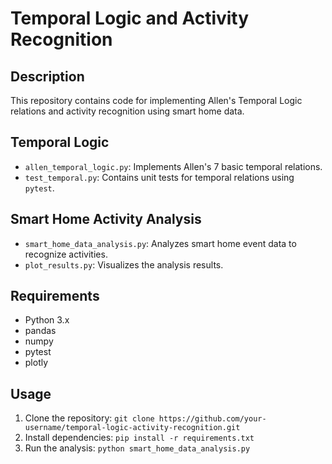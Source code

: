# Temporal Logic and Activity Recognition

## Description
This repository contains code for implementing Allen's Temporal Logic relations and activity recognition using smart home data.

## Temporal Logic
- `allen_temporal_logic.py`: Implements Allen's 7 basic temporal relations.
- `test_temporal.py`: Contains unit tests for temporal relations using `pytest`.

## Smart Home Activity Analysis
- `smart_home_data_analysis.py`: Analyzes smart home event data to recognize activities.
- `plot_results.py`: Visualizes the analysis results.

## Requirements
- Python 3.x
- pandas
- numpy
- pytest
- plotly

## Usage
1. Clone the repository: `git clone https://github.com/your-username/temporal-logic-activity-recognition.git`
2. Install dependencies: `pip install -r requirements.txt`
3. Run the analysis: `python smart_home_data_analysis.py`
